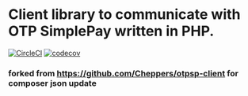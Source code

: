 # Client library to communicate with OTP SimplePay written in PHP.

[![CircleCI](https://circleci.com/gh/Cheppers/otpsp-client.svg?style=svg)](https://circleci.com/gh/Cheppers/otpsp-client)
[![codecov](https://codecov.io/gh/Cheppers/otpsp-client/branch/master/graph/badge.svg)](https://codecov.io/gh/Cheppers/otpsp-client)


### forked from https://github.com/Cheppers/otpsp-client for composer json update
